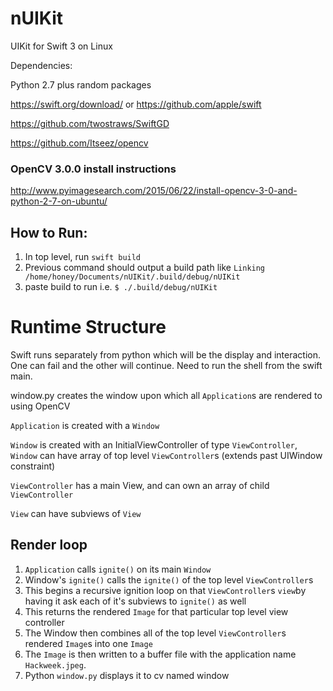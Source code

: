 # nUIKit
UIKit for Swift 3 on Linux

Dependencies:

Python 2.7 plus random packages

https://swift.org/download/ or https://github.com/apple/swift

https://github.com/twostraws/SwiftGD

https://github.com/Itseez/opencv

### OpenCV 3.0.0 install instructions

http://www.pyimagesearch.com/2015/06/22/install-opencv-3-0-and-python-2-7-on-ubuntu/

## How to Run:

1. In top level, run `swift build`
2. Previous command should output a build path like `Linking /home/honey/Documents/nUIKit/.build/debug/nUIKit`
3. paste build to run i.e. `$ ./.build/debug/nUIKit`

# Runtime Structure

Swift runs separately from python which will be the display and interaction. One can fail and the other will continue. Need to run the shell from the swift main.

window.py creates the window upon which all `Application`s are rendered to using OpenCV

`Application` is created with a `Window`

`Window` is created with an InitialViewController of type `ViewController`, `Window` can have array of top level `ViewController`s (extends past UIWindow constraint)

`ViewController` has a main View, and can own an array of child `ViewController`

`View` can have subviews of `View`

## Render loop

1. `Application` calls `ignite()` on its main `Window`
2. Window's `ignite()` calls the `ignite()` of the top level `ViewController`s
3. This begins a recursive ignition loop on that `ViewController`s `view`by having it ask each of it's subviews to `ignite()` as well 
4. This returns the rendered `Image` for that particular top level view controller 
5. The Window then combines all of the top level `ViewController`s rendered `Image`s into one `Image`
6. The `Image` is then written to a buffer file with the application name `Hackweek.jpeg`. 
7. Python `window.py` displays it to cv named window
